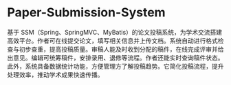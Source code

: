 # Paper-Submission-System
基于 SSM（Spring、SpringMVC、MyBatis）的论文投稿系统，为学术交流搭建高效平台。作者可在线提交论文，填写相关信息并上传文档。系统自动进行格式检查与初步查重，提高投稿质量。审稿人能及时收到分配的稿件，在线完成评审并给出意见。编辑可统筹稿件，安排录用、退修等流程。作者还能实时查询稿件状态。此外，系统具备数据统计功能，方便管理方了解投稿趋势。它简化投稿流程，提升处理效率，推动学术成果快速传播。 
